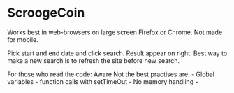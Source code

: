 # ScroogeCoin

Works best in web-browsers on large screen Firefox or Chrome. Not made for mobile.

Pick start and end date and click search. Result appear on right.
Best way to make a new search is to refresh the site before new search.

For those who read the code:
  Aware Not the best practises are:
    - Global variables
    - function calls with setTimeOut
    - No memory handling
    - 
